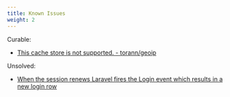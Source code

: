 ```yaml
---
title: Known Issues
weight: 2
---
```


Curable:

- [This cache store is not supported. - torann/geoip](https://github.com/Torann/laravel-geoip/issues/147#issuecomment-528414630)

Unsolved:

- [When the session renews Laravel fires the Login event which results in a new login row](https://github.com/rappasoft/laravel-authentication-log/issues/13)
